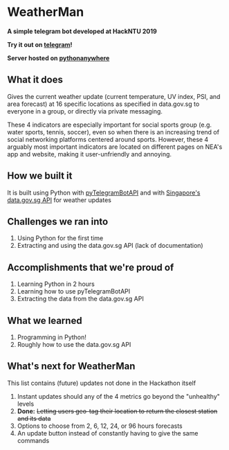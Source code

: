 # WeatherMan
<p><b>A simple telegram bot developed at HackNTU 2019</b></p>
<p><b>Try it out on <a href="https://telegram.me/SgWeatherManBot">telegram</a>!</b></p>
<p><b>Server hosted on <a href="https://www.pythonanywhere.com">pythonanywhere</a></b></p>

## What it does
<p>Gives the current weather update (current temperature, UV index, PSI, and area forecast) at 16 specific locations as specified in data.gov.sg to everyone in a group, or directly via private messaging.</p>

<p>These 4 indicators are especially important for social sports group (e.g. water sports, tennis, soccer), even so when there is an increasing trend of social networking platforms centered around sports. However, these 4 arguably most important indicators are located on different pages on NEA's app and website, making it user-unfriendly and annoying.</p>

## How we built it
It is built using Python with <a href="https://github.com/eternnoir/pyTelegramBotAPI">pyTelegramBotAPI</a> and with <a href="https://data.gov.sg/dataset">Singapore's data.gov.sg API</a> for weather updates

## Challenges we ran into
<ol>
  <li>Using Python for the first time</li>
  <li>Extracting and using the data.gov.sg API (lack of documentation)</li>
</ol>

## Accomplishments that we're proud of
<ol>
  <li>Learning Python in 2 hours</li>
  <li>Learning how to use pyTelegramBotAPI</li>
  <li>Extracting the data from the data.gov.sg API</li>
</ol>

## What we learned
<ol>
  <li>Programming in Python!</li>
  <li>Roughly how to use the data.gov.sg API</li>
</ol>

## What's next for WeatherMan
<p>This list contains (future) updates not done in the Hackathon itself</p>
<ol>
  <li>Instant updates should any of the 4 metrics go beyond the "unhealthy" levels</li>
  <li><b>Done:</b> <s>Letting users geo-tag their location to return the closest station and its data</s></li>
  <li>Options to choose from 2, 6, 12, 24, or 96 hours forecasts</li>
  <li>An update button instead of constantly having to give the same commands</li>
</ol>
